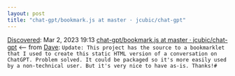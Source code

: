 ```yaml
---
layout: post
title: "chat-gpt/bookmark.js at master · jcubic/chat-gpt"
---
```

[Discovered](http://rolandtanglao.com/2020/07/29/p1-blogthis-checkvist-list-links-to-blog/): Mar 2, 2023 19:13  [chat-gpt/bookmark.js at master · jcubic/chat-gpt](https://github.com/jcubic/chat-gpt/blob/master/bookmark.js) <-- from [Dave](http://scripting.com/2023/03/02.html#a232918): `Update: This project has the source to a bookmarklet that I used to create this static HTML version of a conversation on ChatGPT. Problem solved. It could be packaged so it's more easily used by a non-technical user. But it's very nice to have as-is. Thanks!#`
